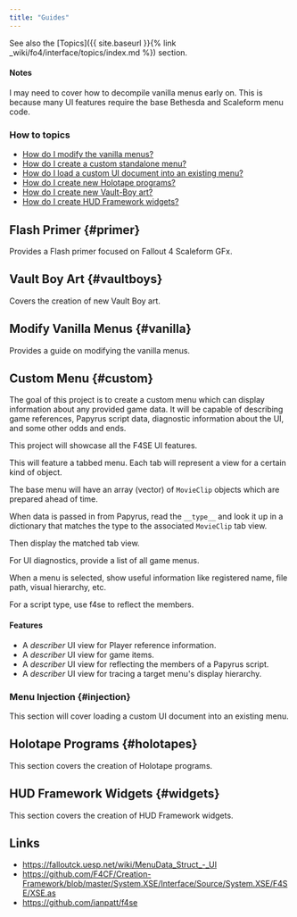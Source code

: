 ```yaml
---
title: "Guides"
---
```


See also the [Topics]({{ site.baseurl }}{% link _wiki/fo4/interface/topics/index.md %}) section.


#### Notes
I may need to cover how to decompile vanilla menus early on.
This is because many UI features require the base Bethesda and Scaleform menu code.


### How to topics
- [How do I modify the vanilla menus?](#vanilla)
- [How do I create a custom standalone menu?](#custom)
- [How do I load a custom UI document into an existing menu?](#injection)
- [How do I create new Holotape programs?](#holotapes)
- [How do I create new Vault-Boy art?](#vaultboys)
- [How do I create HUD Framework widgets?](#widgets)


## Flash Primer {#primer}
Provides a Flash primer focused on Fallout 4 Scaleform GFx.


## Vault Boy Art {#vaultboys}
Covers the creation of new Vault Boy art.


## Modify Vanilla Menus {#vanilla}
Provides a guide on modifying the vanilla menus.


## Custom Menu {#custom}
The goal of this project is to create a custom menu which can display information about any provided game data.
It will be capable of describing game references, Papyrus script data, diagnostic information about the UI, and some other odds and ends.

This project will showcase all the F4SE UI features.

This will feature a tabbed menu.
Each tab will represent a view for a certain kind of object.

The base menu will have an array (vector) of `MovieClip` objects which are prepared ahead of time.

When data is passed in from Papyrus, read the `__type__` and look it up in a dictionary that matches the type to the associated `MovieClip` tab view.

Then display the matched tab view.

For UI diagnostics, provide a list of all game menus.

When a menu is selected, show useful information like registered name, file path, visual hierarchy, etc.

For a script type, use f4se to reflect the members.


#### Features
- A *describer* UI view for Player reference information.
- A *describer* UI view for game items.
- A *describer* UI view for reflecting the members of a Papyrus script.
- A *describer* UI view for tracing a target menu's display hierarchy.


### Menu Injection {#injection}
This section will cover loading a custom UI document into an existing menu.


## Holotape Programs {#holotapes}
This section covers the creation of Holotape programs.


## HUD Framework Widgets {#widgets}
This section covers the creation of HUD Framework widgets.


## Links
- https://falloutck.uesp.net/wiki/MenuData_Struct_-_UI
- https://github.com/F4CF/Creation-Framework/blob/master/System.XSE/Interface/Source/System.XSE/F4SE/XSE.as
- https://github.com/ianpatt/f4se

